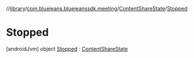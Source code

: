 //[library](../../../../index.md)/[com.bluejeans.bluejeanssdk.meeting](../../index.md)/[ContentShareState](../index.md)/[Stopped](index.md)



# Stopped  
 [androidJvm] object [Stopped](index.md) : [ContentShareState](../index.md)   

